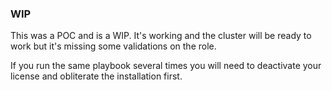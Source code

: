 
### WIP

This was a POC and is a WIP.
It's working and the cluster will be ready to work but it's missing some validations on the role.

If you run the same playbook several times you will need to deactivate your license and obliterate the installation first.